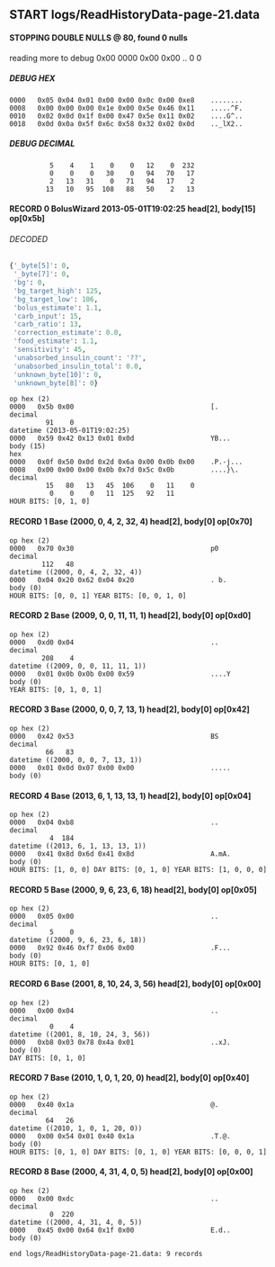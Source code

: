 ## START logs/ReadHistoryData-page-21.data
#### STOPPING DOUBLE NULLS @ 80, found 0 nulls
reading more to debug 0x00
    0000   0x00 0x00                                  ..
              0    0
##### DEBUG HEX
    0000   0x05 0x04 0x01 0x00 0x00 0x0c 0x00 0xe8    ........
    0008   0x00 0x00 0x00 0x1e 0x00 0x5e 0x46 0x11    .....^F.
    0010   0x02 0x0d 0x1f 0x00 0x47 0x5e 0x11 0x02    ....G^..
    0018   0x0d 0x0a 0x5f 0x6c 0x58 0x32 0x02 0x0d    .._lX2..
##### DEBUG DECIMAL
              5    4    1    0    0   12    0  232
              0    0    0   30    0   94   70   17
              2   13   31    0   71   94   17    2
             13   10   95  108   88   50    2   13
#### RECORD 0 BolusWizard 2013-05-01T19:02:25 head[2], body[15] op[0x5b]
###### DECODED
```python
{'_byte[5]': 0,
 '_byte[7]': 0,
 'bg': 0,
 'bg_target_high': 125,
 'bg_target_low': 106,
 'bolus_estimate': 1.1,
 'carb_input': 15,
 'carb_ratio': 13,
 'correction_estimate': 0.0,
 'food_estimate': 1.1,
 'sensitivity': 45,
 'unabsorbed_insulin_count': '??',
 'unabsorbed_insulin_total': 0.0,
 'unknown_byte[10]': 0,
 'unknown_byte[8]': 0}
```
    op hex (2)
    0000   0x5b 0x00                                  [.
    decimal
             91    0
    datetime (2013-05-01T19:02:25)
    0000   0x59 0x42 0x13 0x01 0x0d                   YB...
    body (15)
    hex
    0000   0x0f 0x50 0x0d 0x2d 0x6a 0x00 0x0b 0x00    .P.-j...
    0008   0x00 0x00 0x00 0x0b 0x7d 0x5c 0x0b         ....}\.
    decimal
             15   80   13   45  106    0   11    0
              0    0    0   11  125   92   11
    HOUR BITS: [0, 1, 0]
#### RECORD 1 Base (2000, 0, 4, 2, 32, 4) head[2], body[0] op[0x70]

    op hex (2)
    0000   0x70 0x30                                  p0
    decimal
            112   48
    datetime ((2000, 0, 4, 2, 32, 4))
    0000   0x04 0x20 0x62 0x04 0x20                   . b. 
    body (0)
    HOUR BITS: [0, 0, 1] YEAR BITS: [0, 0, 1, 0]
#### RECORD 2 Base (2009, 0, 0, 11, 11, 1) head[2], body[0] op[0xd0]

    op hex (2)
    0000   0xd0 0x04                                  ..
    decimal
            208    4
    datetime ((2009, 0, 0, 11, 11, 1))
    0000   0x01 0x0b 0x0b 0x00 0x59                   ....Y
    body (0)
    YEAR BITS: [0, 1, 0, 1]
#### RECORD 3 Base (2000, 0, 0, 7, 13, 1) head[2], body[0] op[0x42]

    op hex (2)
    0000   0x42 0x53                                  BS
    decimal
             66   83
    datetime ((2000, 0, 0, 7, 13, 1))
    0000   0x01 0x0d 0x07 0x00 0x00                   .....
    body (0)

#### RECORD 4 Base (2013, 6, 1, 13, 13, 1) head[2], body[0] op[0x04]

    op hex (2)
    0000   0x04 0xb8                                  ..
    decimal
              4  184
    datetime ((2013, 6, 1, 13, 13, 1))
    0000   0x41 0x8d 0x6d 0x41 0x8d                   A.mA.
    body (0)
    HOUR BITS: [1, 0, 0] DAY BITS: [0, 1, 0] YEAR BITS: [1, 0, 0, 0]
#### RECORD 5 Base (2000, 9, 6, 23, 6, 18) head[2], body[0] op[0x05]

    op hex (2)
    0000   0x05 0x00                                  ..
    decimal
              5    0
    datetime ((2000, 9, 6, 23, 6, 18))
    0000   0x92 0x46 0xf7 0x06 0x00                   .F...
    body (0)
    HOUR BITS: [0, 1, 0]
#### RECORD 6 Base (2001, 8, 10, 24, 3, 56) head[2], body[0] op[0x00]

    op hex (2)
    0000   0x00 0x04                                  ..
    decimal
              0    4
    datetime ((2001, 8, 10, 24, 3, 56))
    0000   0xb8 0x03 0x78 0x4a 0x01                   ..xJ.
    body (0)
    DAY BITS: [0, 1, 0]
#### RECORD 7 Base (2010, 1, 0, 1, 20, 0) head[2], body[0] op[0x40]

    op hex (2)
    0000   0x40 0x1a                                  @.
    decimal
             64   26
    datetime ((2010, 1, 0, 1, 20, 0))
    0000   0x00 0x54 0x01 0x40 0x1a                   .T.@.
    body (0)
    HOUR BITS: [0, 1, 0] DAY BITS: [0, 1, 0] YEAR BITS: [0, 0, 0, 1]
#### RECORD 8 Base (2000, 4, 31, 4, 0, 5) head[2], body[0] op[0x00]

    op hex (2)
    0000   0x00 0xdc                                  ..
    decimal
              0  220
    datetime ((2000, 4, 31, 4, 0, 5))
    0000   0x45 0x00 0x64 0x1f 0x00                   E.d..
    body (0)

`end logs/ReadHistoryData-page-21.data: 9 records`
